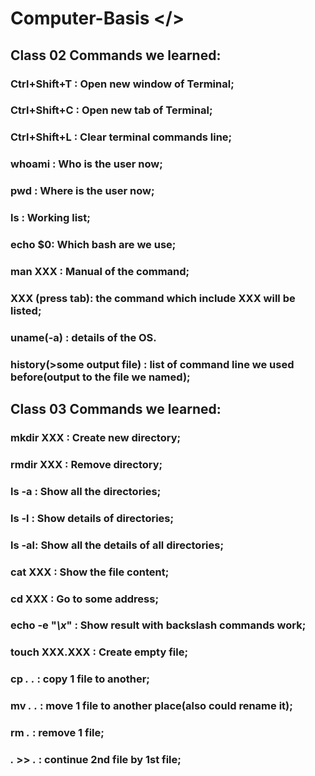 # Computer-Basis </>
## **Class 02 Commands we learned:**
### Ctrl+Shift+T : Open new window of Terminal;
### Ctrl+Shift+C : Open new tab of Terminal;
### Ctrl+Shift+L : Clear terminal commands line;
### whoami : Who is the user now;
### pwd : Where is the user now;
### ls : Working list;
### echo $0: Which bash are we use;
### man XXX : Manual of the command;
### XXX (press tab): the command which include XXX will be listed;
### uname(-a) : details of the OS.
### history(>some output file) : list of command line we used before(output to the file we named);
## **Class 03 Commands we learned:**
### mkdir XXX : Create new directory;
### rmdir XXX : Remove directory;
### ls -a : Show all the directories;
### ls -l : Show details of directories;
### ls -al: Show all the details of all directories;
### cat XXX : Show the file content;
### cd XXX : Go to some address;
### echo -e "*\x*" : Show result with backslash commands work;
### touch XXX.XXX : Create empty file;
### cp *.* *.* : copy 1 file to another;
### mv *.* *.* : move 1 file to another place(also could rename it);
### rm *.* : remove 1 file;
### *.* >> *.* : continue 2nd file by 1st file; 
